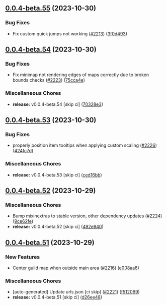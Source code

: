## [0.0.4-beta.55](https://github.com/Wynntils/Artemis/compare/v0.0.4-beta.54...v0.0.4-beta.55) (2023-10-30)


### Bug Fixes

* Fix custom quick jumps not working ([#2213](https://github.com/Wynntils/Artemis/issues/2213)) ([3f0d493](https://github.com/Wynntils/Artemis/commit/3f0d4939b08e889aa6bfcd7160ff1e2f8742734a))

## [0.0.4-beta.54](https://github.com/Wynntils/Artemis/compare/v0.0.4-beta.53...v0.0.4-beta.54) (2023-10-30)


### Bug Fixes

* Fix minimap not rendering edges of maps correctly due to broken bounds checks ([#2223](https://github.com/Wynntils/Artemis/issues/2223)) ([75cca4e](https://github.com/Wynntils/Artemis/commit/75cca4ed1f9fe7cfbb3feb1abd9aff40cfd87a73))


### Miscellaneous Chores

* **release:** v0.0.4-beta.54 [skip ci] ([70328e3](https://github.com/Wynntils/Artemis/commit/70328e3430d90debf39f480a31dc396d4c0ca799))

## [0.0.4-beta.53](https://github.com/Wynntils/Artemis/compare/v0.0.4-beta.52...v0.0.4-beta.53) (2023-10-30)


### Bug Fixes

* properly position item tooltips when applying custom scaling ([#2226](https://github.com/Wynntils/Artemis/issues/2226)) ([424fc7d](https://github.com/Wynntils/Artemis/commit/424fc7de3313edea57e86240735f8acfed769d06))


### Miscellaneous Chores

* **release:** v0.0.4-beta.53 [skip ci] ([ced16bb](https://github.com/Wynntils/Artemis/commit/ced16bbdedbf098e9bcea68003db84d19bee05ea))

## [0.0.4-beta.52](https://github.com/Wynntils/Artemis/compare/v0.0.4-beta.51...v0.0.4-beta.52) (2023-10-29)


### Miscellaneous Chores

* Bump mixinextras to stable version, other dependency updates ([#2224](https://github.com/Wynntils/Artemis/issues/2224)) ([9ce62fe](https://github.com/Wynntils/Artemis/commit/9ce62fece4d1b3ec51635fdf67fb20a7a76963f0))
* **release:** v0.0.4-beta.52 [skip ci] ([492e840](https://github.com/Wynntils/Artemis/commit/492e8402d57ca8a82f5a88784fe23433400fa0d5))

## [0.0.4-beta.51](https://github.com/Wynntils/Artemis/compare/v0.0.4-beta.50...v0.0.4-beta.51) (2023-10-29)


### New Features

* Center guild map when outside main area ([#2216](https://github.com/Wynntils/Artemis/issues/2216)) ([e008aa6](https://github.com/Wynntils/Artemis/commit/e008aa674a7ad4cf9281fe2b0b48ed2e55d92447))


### Miscellaneous Chores

* [auto-generated] Update urls.json [ci skip] ([#2221](https://github.com/Wynntils/Artemis/issues/2221)) ([f512069](https://github.com/Wynntils/Artemis/commit/f512069155893cc1ed207bb0cba4b2f23d388449))
* **release:** v0.0.4-beta.51 [skip ci] ([d26ee48](https://github.com/Wynntils/Artemis/commit/d26ee489ad1a1c85071967948e1d217efe22c7ad))

